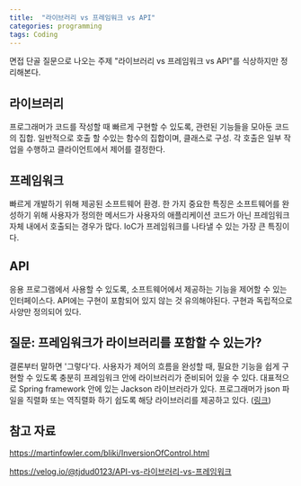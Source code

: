 ```yaml
---
title:  "라이브러리 vs 프레임워크 vs API"
categories: programming
tags: Coding
---
```


면접 단골 질문으로 나오는 주제 "라이브러리 vs 프레임워크 vs API"를 식상하지만 정리해본다.

## 라이브러리

프로그래머가 코드를 작성할 때 빠르게 구현할 수 있도록, 관련된 기능들을 모아둔 코드의 집합. 일반적으로 호출 할 수있는 함수의 집합이며, 클래스로 구성. 각 호출은 일부 작업을 수행하고 클라이언트에서 제어를 결정한다.

## 프레임워크

빠르게 개발하기 위해 제공된 소프트웨어 환경. 한 가지 중요한 특징은 소프트웨어를 완성하기 위해 사용자가 정의한 메서드가 사용자의 애플리케이션 코드가 아닌 프레임워크 자체 내에서 호출되는 경우가 많다. IoC가 프레임워크를 나타낼 수 있는 가장 큰 특징이다. 

## API

응용 프로그램에서 사용할 수 있도록, 소프트웨어에서 제공하는 기능을 제어할 수 있는 인터페이스다. API에는 구현이 포함되어 있지 않는 것 유의해야된다. 구현과 독립적으로 사양만 정의되어 있다.

## 질문: 프레임워크가 라이브러리를 포함할 수 있는가?

결론부터 말하면 '그렇다'다. 사용자가 제어의 흐름을 완성할 때, 필요한 기능을 쉽게 구현할 수 있도록 충분히 프레임워크 안에 라이브러리가 준비되어 있을 수 있다. 대표적으로 Spring framework 안에 있는 Jackson 라이브러라가 있다. 프로그래머가 json 파일을 직렬화 또는 역직렬화 하기 쉽도록 해당 라이브러리를 제공하고 있다. ([링크](https://docs.spring.io/spring-framework/docs/current/reference/html/web.html#mvc-ann-jackson))

## 참고 자료

<https://martinfowler.com/bliki/InversionOfControl.html>

<https://velog.io/@tjdud0123/API-vs-라이브러리-vs-프레임워크>